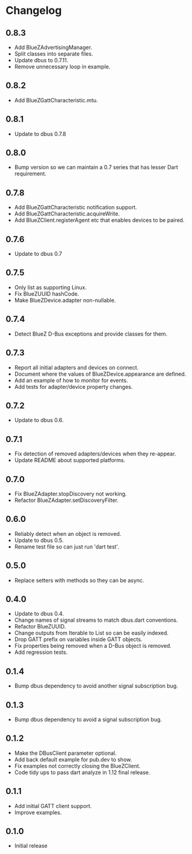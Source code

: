 # Changelog

## 0.8.3

* Add BlueZAdvertisingManager.
* Split classes into separate files.
* Update dbus to 0.7.11.
* Remove unnecessary loop in example.

## 0.8.2

* Add BlueZGattCharacteristic.mtu.

## 0.8.1

* Update to dbus 0.7.8

## 0.8.0

* Bump version so we can maintain a 0.7 series that has lesser Dart requirement.

## 0.7.8

* Add BlueZGattCharacteristic notification support.
* Add BlueZGattCharacteristic.acquireWrite.
* Add BlueZClient.registerAgent etc that enables devices to be paired.

## 0.7.6

* Update to dbus 0.7

## 0.7.5

* Only list as supporting Linux.
* Fix BlueZUUID hashCode.
* Make BlueZDevice.adapter non-nullable.

## 0.7.4

* Detect BlueZ D-Bus exceptions and provide classes for them.

## 0.7.3

* Report all initial adapters and devices on connect.
* Document where the values of BlueZDevice.appearance are defined.
* Add an example of how to monitor for events.
* Add tests for adapter/device property changes.

## 0.7.2

* Update to dbus 0.6.

## 0.7.1

* Fix detection of removed adapters/devices when they re-appear.
* Update README about supported platforms.

## 0.7.0

* Fix BlueZAdapter.stopDiscovery not working.
* Refactor BlueZAdapter.setDiscoveryFilter.

## 0.6.0

* Reliably detect when an object is removed.
* Update to dbus 0.5.
* Rename test file so can just run 'dart test'.

## 0.5.0

* Replace setters with methods so they can be async.

## 0.4.0

* Update to dbus 0.4.
* Change names of signal streams to match dbus.dart conventions.
* Refactor BlueZUUID.
* Change outputs from Iterable to List so can be easily indexed.
* Drop GATT prefix on variables inside GATT objects.
* Fix properties being removed when a D-Bus object is removed.
* Add regression tests.

## 0.1.4

* Bump dbus dependency to avoid another signal subscription bug.

## 0.1.3

* Bump dbus dependency to avoid a signal subscription bug.

## 0.1.2

* Make the DBusClient parameter optional.
* Add back default example for pub.dev to show.
* Fix examples not correctly closing the BlueZClient.
* Code tidy ups to pass dart analyze in 1.12 final release.

## 0.1.1

* Add initial GATT client support.
* Improve examples.

## 0.1.0

* Initial release
